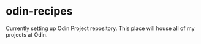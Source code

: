 # odin-recipes

Currently setting up Odin Project repository. This place will house all of my projects at Odin.